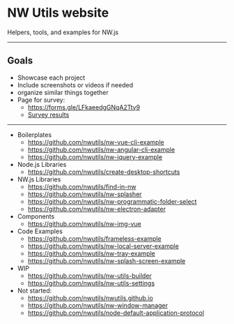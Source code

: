 # NW Utils website

Helpers, tools, and examples for NW.js

* * *

## Goals

* Showcase each project
* Include screenshots or videos if needed
* organize similar things together
* Page for survey:
  * https://forms.gle/LFkaeedgGNqA2Tty9
  * [Survey results](https://docs.google.com/spreadsheets/d/e/2PACX-1vQMYd-LpwBePt2p1tm8y7QLxebVLkM5qWJ0mC0xyDTrxapn6wTI9LyJO5rvxpvdnn48zd9SFNxeeejp/pubchart?oid=560859485&format=interactive)


* * *

* Boilerplates
  * https://github.com/nwutils/nw-vue-cli-example
  * https://github.com/nwutils/nw-angular-cli-example
  * https://github.com/nwutils/nw-jquery-example
* Node.js Libraries
  * https://github.com/nwutils/create-desktop-shortcuts
* NW.js Libraries
  * https://github.com/nwutils/find-in-nw
  * https://github.com/nwutils/nw-splasher
  * https://github.com/nwutils/nw-programmatic-folder-select
  * https://github.com/nwutils/nw-electron-adapter
* Components
  * https://github.com/nwutils/nw-img-vue
* Code Examples
  * https://github.com/nwutils/frameless-example
  * https://github.com/nwutils/nw-local-server-example
  * https://github.com/nwutils/nw-tray-example
  * https://github.com/nwutils/nw-splash-screen-example
* WIP
  * https://github.com/nwutils/nw-utils-builder
  * https://github.com/nwutils/nw-utils-settings
* Not started:
  * https://github.com/nwutils/nwutils.github.io
  * https://github.com/nwutils/nw-window-manager
  * https://github.com/nwutils/node-default-application-protocol
